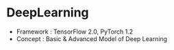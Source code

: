 # DeepLearning
- Framework : TensorFlow 2.0, PyTorch 1.2
- Concept : Basic & Advanced Model of Deep Learning
